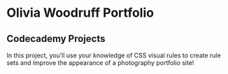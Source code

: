 # Olivia Woodruff Portfolio

## Codecademy Projects

In this project, you’ll use your knowledge of CSS visual rules to create rule sets and improve the appearance of a photography portfolio site!
